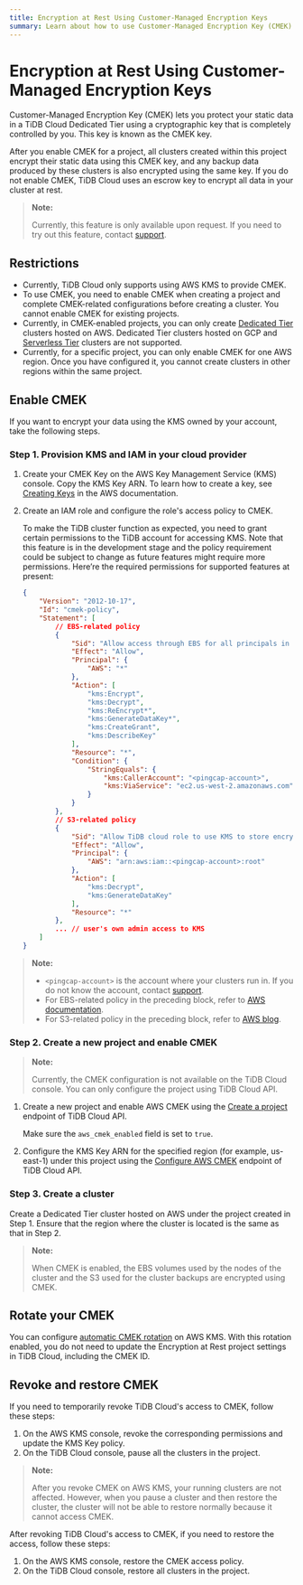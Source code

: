 ```yaml
---
title: Encryption at Rest Using Customer-Managed Encryption Keys
summary: Learn about how to use Customer-Managed Encryption Key (CMEK) in TiDB Cloud.
---
```


# Encryption at Rest Using Customer-Managed Encryption Keys

Customer-Managed Encryption Key (CMEK) lets you protect your static data in a TiDB Cloud Dedicated Tier using a cryptographic key that is completely controlled by you. This key is known as the CMEK key.

After you enable CMEK for a project, all clusters created within this project encrypt their static data using this CMEK key, and any backup data produced by these clusters is also encrypted using the same key. If you do not enable CMEK, TiDB Cloud uses an escrow key to encrypt all data in your cluster at rest.

> **Note:**
>
> Currently, this feature is only available upon request. If you need to try out this feature, contact [support](/tidb-cloud/tidb-cloud-support.md).

## Restrictions

- Currently, TiDB Cloud only supports using AWS KMS to provide CMEK.
- To use CMEK, you need to enable CMEK when creating a project and complete CMEK-related configurations before creating a cluster. You cannot enable CMEK for existing projects.
- Currently, in CMEK-enabled projects, you can only create [Dedicated Tier](/tidb-cloud/select-cluster-tier.md#dedicated-tier) clusters hosted on AWS. Dedicated Tier clusters hosted on GCP and [Serverless Tier](/tidb-cloud/select-cluster-tier.md#serverless-tier-beta) clusters are not supported.
- Currently, for a specific project, you can only enable CMEK for one AWS region. Once you have configured it, you cannot create clusters in other regions within the same project.

## Enable CMEK

If you want to encrypt your data using the KMS owned by your account, take the following steps.

### Step 1. Provision KMS and IAM in your cloud provider

1. Create your CMEK Key on the AWS Key Management Service (KMS) console. Copy the KMS Key ARN. To learn how to create a key, see [Creating Keys](http://docs.aws.amazon.com/kms/latest/developerguide/create-keys.html#create-symmetric-cmk) in the AWS documentation.

2. Create an IAM role and configure the role's access policy to CMEK.

    To make the TiDB cluster function as expected, you need to grant certain permissions to the TiDB account for accessing KMS. Note that this feature is in the development stage and the policy requirement could be subject to change as future features might require more permissions. Here’re the required permissions for supported features at present:

    ```json
    {
        "Version": "2012-10-17",
        "Id": "cmek-policy",
        "Statement": [
            // EBS-related policy
            {
                "Sid": "Allow access through EBS for all principals in the account that are authorized to use EBS",
                "Effect": "Allow",
                "Principal": {
                    "AWS": "*"
                },
                "Action": [
                    "kms:Encrypt",
                    "kms:Decrypt",
                    "kms:ReEncrypt*",
                    "kms:GenerateDataKey*",
                    "kms:CreateGrant",
                    "kms:DescribeKey"
                ],
                "Resource": "*",
                "Condition": {
                    "StringEquals": {
                        "kms:CallerAccount": "<pingcap-account>",
                        "kms:ViaService": "ec2.us-west-2.amazonaws.com"
                    }
                }
            },
            // S3-related policy
            {
                "Sid": "Allow TiDB cloud role to use KMS to store encrypted backup to S3",
                "Effect": "Allow",
                "Principal": {
                    "AWS": "arn:aws:iam::<pingcap-account>:root"
                },
                "Action": [
                    "kms:Decrypt",
                    "kms:GenerateDataKey"
                ],
                "Resource": "*"
            },
            ... // user's own admin access to KMS
        ]
    }
    ```

> **Note:**
>
> - `<pingcap-account>` is the account where your clusters run in. If you do not know the account, contact [support](/tidb-cloud/tidb-cloud-support.md).
> - For EBS-related policy in the preceding block, refer to [AWS documentation](https://docs.aws.amazon.com/kms/latest/developerguide/conditions-kms.html#conditions-kms-caller-account).
> - For S3-related policy in the preceding block, refer to [AWS blog](https://repost.aws/knowledge-center/s3-bucket-access-default-encryption).

### Step 2. Create a new project and enable CMEK

> **Note:**
>
> Currently, the CMEK configuration is not available on the TiDB Cloud console. You can only configure the project using TiDB Cloud API.

1. Create a new project and enable AWS CMEK using the [Create a project](https://docs.pingcap.com/tidbcloud/api/v1beta#tag/Project/operation/CreateProject) endpoint of TiDB Cloud API.

    Make sure the `aws_cmek_enabled` field is set to `true`.

2. Configure the KMS Key ARN for the specified region (for example, us-east-1) under this project using the [Configure AWS CMEK](https://docs.pingcap.com/tidbcloud/api/v1beta#tag/Cluster/operation/CreateAwsCmek) endpoint of TiDB Cloud API.

### Step 3. Create a cluster

Create a Dedicated Tier cluster hosted on AWS under the project created in Step 1. Ensure that the region where the cluster is located is the same as that in Step 2.

> **Note:**
>
> When CMEK is enabled, the EBS volumes used by the nodes of the cluster and the S3 used for the cluster backups are encrypted using CMEK.

## Rotate your CMEK

You can configure [automatic CMEK rotation](http://docs.aws.amazon.com/kms/latest/developerguide/rotate-keys.html) on AWS KMS. With this rotation enabled, you do not need to update the Encryption at Rest project settings in TiDB Cloud, including the CMEK ID.

## Revoke and restore CMEK

If you need to temporarily revoke TiDB Cloud's access to CMEK, follow these steps:

1. On the AWS KMS console, revoke the corresponding permissions and update the KMS Key policy.
2. On the TiDB Cloud console, pause all the clusters in the project.

> **Note:**
>
> After you revoke CMEK on AWS KMS, your running clusters are not affected. However, when you pause a cluster and then restore the cluster, the cluster will not be able to restore normally because it cannot access CMEK.

After revoking TiDB Cloud's access to CMEK, if you need to restore the access, follow these steps:

1. On the AWS KMS console, restore the CMEK access policy.
2. On the TiDB Cloud console, restore all clusters in the project.
